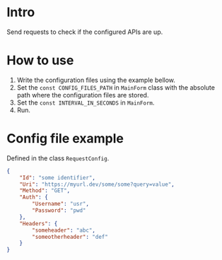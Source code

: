 # Intro
Send requests to check if the configured APIs are up.

# How to use
1. Write the configuration files using the example bellow.
2. Set the `const CONFIG_FILES_PATH` in  `MainForm` class with the absolute path where the configuration files are stored.
3. Set the `const INTERVAL_IN_SECONDS` in `MainForm`.
4. Run.

# Config file example
Defined in the class `RequestConfig`.
```json
{
	"Id": "some identifier",
	"Uri": "https://myurl.dev/some/some?query=value",
	"Method": "GET",
	"Auth": {
		"Username": "usr",
		"Password": "pwd"
	},
	"Headers": {
		"someheader": "abc",
		"someotherheader": "def"
	}
}
```